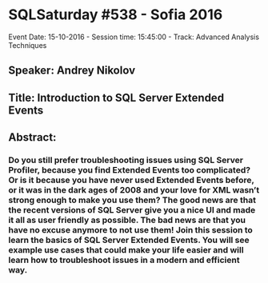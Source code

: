 # SQLSaturday #538 - Sofia 2016
Event Date: 15-10-2016 - Session time: 15:45:00 - Track: Advanced Analysis Techniques
## Speaker: Andrey Nikolov
## Title: Introduction to SQL Server Extended Events
## Abstract:
### Do you still prefer troubleshooting issues using SQL Server Profiler, because you find Extended Events too complicated? Or is it because you have never used Extended Events before, or it was in the dark ages of 2008 and your love for XML wasn’t strong enough to make you use them? The good news are that the recent versions of SQL Server give you a nice UI and made it all as user friendly as possible. The bad news are that you have no excuse anymore to not use them! Join this session to learn the basics of SQL Server Extended Events. You will see example use cases that could make your life easier and will learn how to troubleshoot issues in a modern and efficient way.
